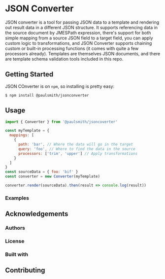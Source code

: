 # JSON Converter

JSON converter is a tool for passing JSON data to a template and rendering out result data in a different JSON structure. It supports referencing data in the source document by JMESPath expression, there's support for both simple mapping from a source JSON field to a target field, you can apply custom logic to transformations, and JSON Converter supports chaining custom or built-in processing functions (it comes with quite a few processors already). Templates are themselves JSON documents, and there are template schema validation tools included in this repo.

## Getting Started

JSON COnverter is on `npm`, so installing is pretty easy:

```
$ npm install @paulsmith/jsonconverter
```

## Usage

```javascript
import { Converter } from '@paulsmith/jsoncoverter'

const myTemplate = {
  mappings: [
    {
      path: 'bar', // Where the data will go in the target
      query: 'foo', // Where to find the data in the source
      processors: ['trim', 'upper'] // Apply transformations
    }
  ]
}
const sourceData = { foo: 'bif' }
const converter = new Converter(myTemplate)

converter.render(sourceData).then(result => console.log(result))
```

### Examples

## Acknowledgements

### Authors

### License

### Built with

## Contributing
